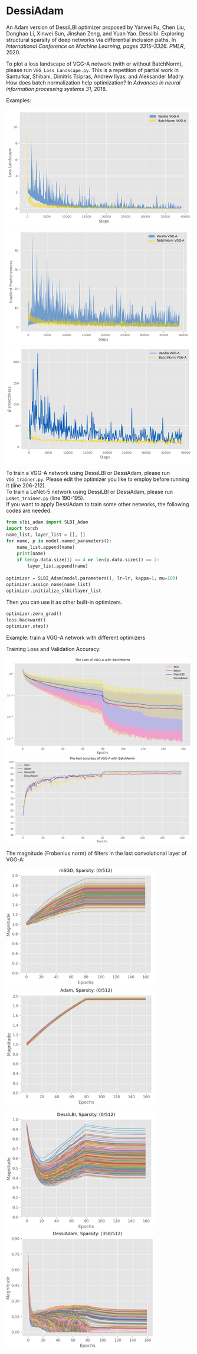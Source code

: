 # DessiAdam
An Adam version of DessiLBI optimizer proposed by Yanwei Fu, Chen Liu, Donghao Li, Xinwei Sun, Jinshan Zeng, and Yuan Yao. Dessilbi: Exploring structural sparsity of deep networks via differential inclusion paths. In *International Conference on Machine Learning, pages 3315–3326. PMLR*, 2020.

To plot a loss landscape of VGG-A network (with or without BatchNorm), please run ```VGG_Loss_Landscape.py```. This is a repetition of partial work in  Santurkar, Shibani, Dimitris Tsipras, Andrew Ilyas, and Aleksander Madry. How does batch normalization help optimization? In *Advances in neural information processing systems 31*, 2018.<br>

Examples:<br>

![avatar](landscape/loss_landscape.png)
![avatar](landscape/grad_pred.png)
![avatar](landscape/beta_smooth.png)

To train a VGG-A network using DessiLBI or DessiAdam, please run ```VGG_trainer.py```. Please edit the optimizer you like to employ before running it (line 206-212).<br>
To train a LeNet-5 network using DessiLBI or DessiAdam, please run ```LeNet_trainer.py``` (line 190-195).<br>
If you want to apply DessiAdam to train some other networks, the following codes are needed.

```python
from slbi_adam import SLBI_Adam
import torch
name_list, layer_list = [], []
for name, p in model.named_parameters():
    name_list.append(name)
    print(name)
    if len(p.data.size()) == 4 or len(p.data.size()) == 2:
        layer_list.append(name)

optimizer = SLBI_Adam(model.parameters(), lr=lr, kappa=1, mu=100)
optimizer.assign_name(name_list)
optimizer.initialize_slbi(layer_list
```

Then you can use it as other built-in optimizers.

```python
optimizer.zero_grad()
loss.backward()
optimizer.step()
```

Example: train a VGG-A network with different optimizers

Training Loss and Validation Accuracy:

<img src='figs/vggtrain.png'/>
<img src='figs/vggval.png'/>

The magnitude (Frobenius norm) of filters in the last convolutional layer of VGG-A:

<p>
    <img src='figs/vggsgd.png' width='400'/><img src='figs/vggadam.png' width='400'/>
</p>

<p>
    <img src='figs/vggdessilbi.png' width='400'/><img src='figs/vggdessiadam.png' width='400'/>
</p>
